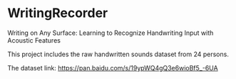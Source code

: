 # WritingRecorder
Writing on Any Surface: Learning to Recognize Handwriting Input with Acoustic Features

This project includes the raw handwritten sounds dataset from 24 persons. 

The dataset link: https://pan.baidu.com/s/19ypWQ4gQ3e6wioBf5_-6UA
